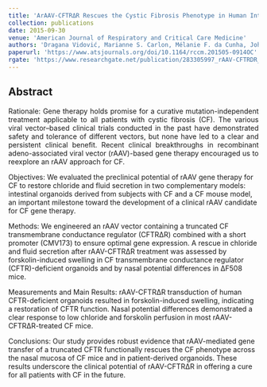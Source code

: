 ```yaml
---
title: 'ArAAV-CFTRΔR Rescues the Cystic Fibrosis Phenotype in Human Intestinal Organoids and Cystic Fibrosis Mice'
collection: publications
date: 2015-09-30
venue: 'American Journal of Respiratory and Critical Care Medicine'
authors: 'Dragana Vidović, Marianne S. Carlon, Mélanie F. da Cunha, Johanna F. Dekkers, Monika I. Hollenhorst, Marcel J. C. Bijvelds, Anabela S. Ramalho, Chris Van den Haute, Marc Ferrante, Veerle Baekelandt, Hettie M. Janssens, Kris De Boeck, Isabelle Sermet-Gaudelus, Hugo R. de Jonge, Rik Gijsbers, Jeffrey M. Beekman, Aleksander Edelman, Zeger Debyser'
paperurl: 'https://www.atsjournals.org/doi/10.1164/rccm.201505-0914OC'
rgate: 'https://www.researchgate.net/publication/283305997_rAAV-CFTRDR_Rescues_the_Cystic_Fibrosis_Phenotype_in_Human_Intestinal_Organoids_and_CF_Mice'
---
```


<h2> Abstract </h2>
<p align= "justify">
Rationale: Gene therapy holds promise for a curative mutation-independent treatment applicable to all patients with cystic fibrosis (CF). The various viral vector–based clinical trials conducted in the past have demonstrated safety and tolerance of different vectors, but none have led to a clear and persistent clinical benefit. Recent clinical breakthroughs in recombinant adeno-associated viral vector (rAAV)-based gene therapy encouraged us to reexplore an rAAV approach for CF.

Objectives: We evaluated the preclinical potential of rAAV gene therapy for CF to restore chloride and fluid secretion in two complementary models: intestinal organoids derived from subjects with CF and a CF mouse model, an important milestone toward the development of a clinical rAAV candidate for CF gene therapy.

Methods: We engineered an rAAV vector containing a truncated CF transmembrane conductance regulator (CFTRΔR) combined with a short promoter (CMV173) to ensure optimal gene expression. A rescue in chloride and fluid secretion after rAAV-CFTRΔR treatment was assessed by forskolin-induced swelling in CF transmembrane conductance regulator (CFTR)-deficient organoids and by nasal potential differences in ΔF508 mice.

Measurements and Main Results: rAAV-CFTRΔR transduction of human CFTR-deficient organoids resulted in forskolin-induced swelling, indicating a restoration of CFTR function. Nasal potential differences demonstrated a clear response to low chloride and forskolin perfusion in most rAAV-CFTRΔR-treated CF mice.

Conclusions: Our study provides robust evidence that rAAV-mediated gene transfer of a truncated CFTR functionally rescues the CF phenotype across the nasal mucosa of CF mice and in patient-derived organoids. These results underscore the clinical potential of rAAV-CFTRΔR in offering a cure for all patients with CF in the future.
